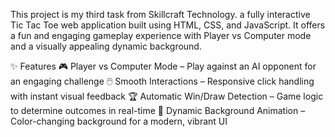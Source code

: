 This project is my third task from Skillcraft Technology.
a fully interactive Tic Tac Toe web application 
built using HTML, CSS, and JavaScript. 
It offers a fun and engaging gameplay experience with Player vs Computer mode 
and a visually appealing dynamic background.

✨ Features
🎮 Player vs Computer Mode – Play against an AI opponent for an engaging challenge
🖱️ Smooth Interactions – Responsive click handling with instant visual feedback
🏆 Automatic Win/Draw Detection – Game logic to determine outcomes in real-time
🌈 Dynamic Background Animation – Color-changing background for a modern, vibrant UI
